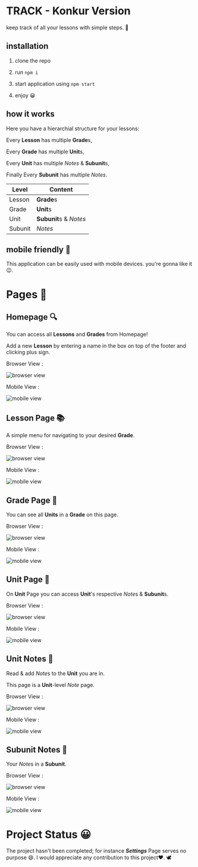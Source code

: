 # TRACK - Konkur Version
keep track of all your lessons with simple steps. 🍰

## installation

1. clone the repo

2. run ```npm i```

3. start application using ```npm start```

4. enjoy 😀

## how it works

Here you have a hierarchial structure for your lessons:

Every **Lesson** has multiple **Grade**s,

Every **Grade** has multiple **Unit**s,

Every **Unit** has multiple *Notes* & **Subunit**s,

Finally Every **Subunit** has multiple *Notes*.

| Level  | Content |
| -----  | ------- |
| Lesson | **Grade**s   |
| Grade  | **Unit**s    |
| Unit   | **Subunit**s & *Notes*|
| Subunit   | *Notes* |

## mobile friendly 📱

This application can be easily used with mobile devices. you're gonna like it :wink:.

# Pages 📃

## Homepage 🔍

You can access all **Lessons** and **Grades** from Homepage!

Add a new **Lesson** by entering a name in the box on top of the footer and clicking plus sign.

Browser View :

![browser view](pictures/Browser/Homepage.png)

Mobile View :

![mobile view](pictures/Mobile/Homepage-Mobile.png)

## Lesson Page 📚

A simple menu for navigating to your desired **Grade**.

Browser View :

![browser view](pictures/Browser/Lesson-Page.png)

Mobile View :

![mobile view](pictures/Mobile/Lesson-Page-Mobile.png)

## Grade Page 📘

You can see all **Units** in a **Grade** on this page.

Browser View :

![browser view](pictures/Browser/Grade-Page.png)

Mobile View :

![mobile view](pictures/Mobile/Grade-Page-Mobile.png)

## Unit Page 📖

On **Unit** Page you can access **Unit**'s respective *Note*s & **Subunit**s.

Browser View :

![browser view](pictures/Browser/Unit-Page.png)

Mobile View :

![mobile view](pictures/Mobile/Unit-Page-Mobile.png)

## Unit Notes 📜

Read & add *Note*s to the **Unit** you are in.

This page is a **Unit**-level *Note* page.

Browser View :

![browser view](pictures/Browser/Unit-Notes.png)

Mobile View :

![mobile view](pictures/Mobile/Unit-Notes-Mobile.png)

## Subunit Notes 📄

Your *Note*s in a **Subunit**.

Browser View :

![browser view](pictures/Browser/Subunit-Page.png)

Mobile View :

![mobile view](pictures/Mobile/Subunit-Page-Mobile.png)

# Project Status 😀

The project hasn't been completed; for instance ***Settings*** Page serves no purpose 😄. I would appreciate any contribution to this project❤. :dove: